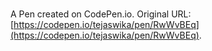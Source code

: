 # 

A Pen created on CodePen.io. Original URL: [https://codepen.io/tejaswika/pen/RwWvBEq](https://codepen.io/tejaswika/pen/RwWvBEq).


